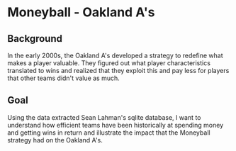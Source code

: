 # Moneyball - Oakland A's
## Background
In the early 2000s, the Oakland A's developed a strategy to redefine what makes a player valuable. 
They figured out what player characteristics translated to wins and realized that they exploit this and pay less
for players that other teams didn't value as much.

## Goal
Using the data extracted Sean Lahman's sqlite database, I want to understand how efficient teams have been historically at spending money
and getting wins in return and illustrate the impact that the Moneyball strategy had on the Oakland A's.
